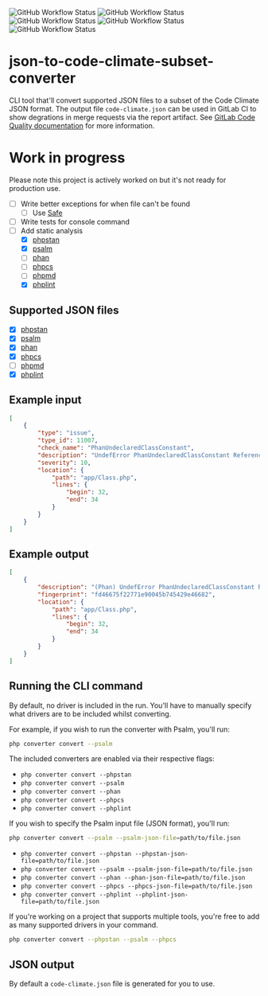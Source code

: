 ![GitHub Workflow Status](https://img.shields.io/github/workflow/status/beechit/json-to-code-climate-subset-converter/Run%20PHPUnit%20tests?label=PHPUnit) ![GitHub Workflow Status](https://img.shields.io/github/workflow/status/beechit/json-to-code-climate-subset-converter/Run%20PHPStan?label=PHPStan) ![GitHub Workflow Status](https://img.shields.io/github/workflow/status/beechit/json-to-code-climate-subset-converter/Run%20Psalm?label=Psalm) ![GitHub Workflow Status](https://img.shields.io/github/workflow/status/beechit/json-to-code-climate-subset-converter/Run%20PHP_CodeSniffer?label=PHP_CodeSniffer) ![GitHub Workflow Status](https://img.shields.io/github/workflow/status/beechit/json-to-code-climate-subset-converter/Run%20PHPLint?label=PHPLint)

# json-to-code-climate-subset-converter
CLI tool that'll convert supported JSON files to a subset of the Code Climate JSON format. The output file `code-climate.json` can be used in GitLab CI to show degrations in merge requests via the report artifact. See [GitLab Code Quality documentation](https://docs.gitlab.com/ee/user/project/merge_requests/code_quality.html#implementing-a-custom-tool) for more information.

# Work in progress

Please note this project is actively worked on but it's not ready for production use.

- [ ] Write better exceptions for when file can't be found
  - [ ] Use [Safe](https://github.com/thecodingmachine/safe)
- [ ] Write tests for console command
- [ ] Add static analysis
  - [x] [phpstan](https://github.com/phpstan/phpstan)
  - [x] [psalm](https://github.com/vimeo/psalm)
  - [ ] [phan](https://github.com/phan/phan)
  - [ ] [phpcs](https://github.com/squizlabs/PHP_CodeSniffer)
  - [ ] [phpmd](https://github.com/phpmd/phpmd)
  - [x] [phplint](https://github.com/overtrue/phplint)

## Supported JSON files

- [x] [phpstan](https://github.com/phpstan/phpstan)
- [x] [psalm](https://github.com/vimeo/psalm)
- [x] [phan](https://github.com/phan/phan)
- [x] [phpcs](https://github.com/squizlabs/PHP_CodeSniffer)
- [ ] [phpmd](https://github.com/phpmd/phpmd)
- [x] [phplint](https://github.com/overtrue/phplint)

## Example input

```json
[
    {
        "type": "issue",
        "type_id": 11007,
        "check_name": "PhanUndeclaredClassConstant",
        "description": "UndefError PhanUndeclaredClassConstant Reference to constant class from undeclared class \\PhpParser\\Node\\Stmt\\ClassMethod",
        "severity": 10,
        "location": {
            "path": "app/Class.php",
            "lines": {
                "begin": 32,
                "end": 34
            }
        }
    }
]
```

## Example output

```json
[
    {
        "description": "(Phan) UndefError PhanUndeclaredClassConstant Reference to constant class from undeclared class \\PhpParser\\Node\\Stmt\\ClassMethod",
        "fingerprint": "fd46675f22771e90045b745429e46682",
        "location": {
            "path": "app/Class.php",
            "lines": {
                "begin": 32,
                "end": 34
            }
        }
    }
]
```

## Running the CLI command

By default, no driver is included in the run. You'll have to manually specify what drivers are to be included whilst converting.

For example, if you wish to run the converter with Psalm, you'll run:

```sh
php converter convert --psalm
```
The included converters are enabled via their respective flags:

- `php converter convert --phpstan`
- `php converter convert --psalm`
- `php converter convert --phan`
- `php converter convert --phpcs`
- `php converter convert --phplint`

If you wish to specify the Psalm input file (JSON format), you'll run:

```sh
php converter convert --psalm --psalm-json-file=path/to/file.json
```

- `php converter convert --phpstan --phpstan-json-file=path/to/file.json`
- `php converter convert --psalm --psalm-json-file=path/to/file.json`
- `php converter convert --phan --phan-json-file=path/to/file.json`
- `php converter convert --phpcs --phpcs-json-file=path/to/file.json`
- `php converter convert --phplint --phplint-json-file=path/to/file.json`

If you're working on a project that supports multiple tools, you're free to add as many supported drivers in your command.

```sh
php converter convert --phpstan --psalm --phpcs
```

## JSON output

By default a `code-climate.json` file is generated for you to use.
